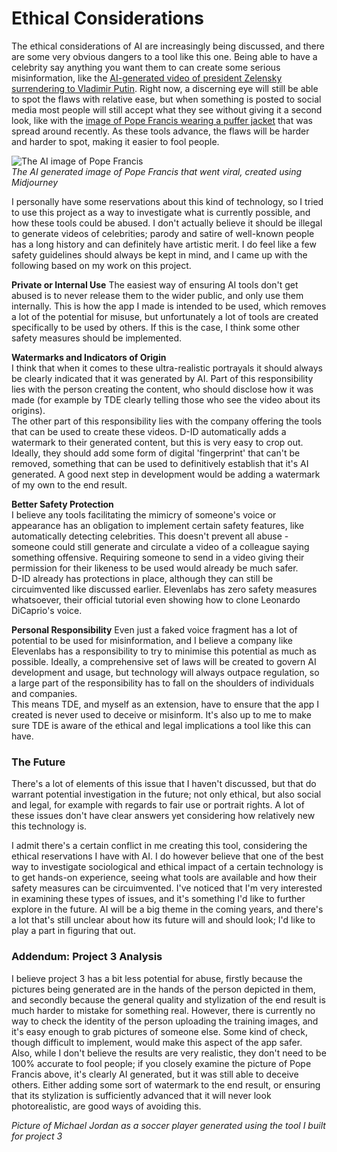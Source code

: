 # Ethical Considerations  
The ethical considerations of AI are increasingly being discussed, and there are some very obvious dangers to a tool like this one. Being able to have a celebrity say anything you want them to can create some serious misinformation, like the [AI-generated video of president Zelensky surrendering to Vladimir Putin](https://www.aiaaic.org/aiaaic-repository/ai-and-algorithmic-incidents-and-controversies/president-zelenskyy-deepfake-surrender). 
Right now, a discerning eye will still be able to spot the flaws with relative ease, but when something is posted to social media most people will still accept what they see without giving it a second look, like with the [image of Pope Francis wearing a puffer jacket](https://www.aiaaic.org/aiaaic-repository/ai-and-algorithmic-incidents-and-controversies/deepfake-pope-francis-wears-white-puffa-jacket) that was spread around recently. As these tools advance, the flaws will be harder and harder to spot, making it easier to fool people.

![The AI image of Pope Francis](https://static01.nyt.com/images/2023/04/06/business/00AI-POPE/00AI-POPE-superJumbo.png)  
_The AI generated image of Pope Francis that went viral, created using Midjourney_

I personally have some reservations about this kind of technology, so I tried to use this project as a way to investigate what is currently possible, and how these tools could be abused. I don't actually believe it should be illegal to generate videos of celebrities; parody and satire of well-known people has a long history and can definitely have artistic merit. I do feel like a few safety guidelines should always be kept in mind, and I came up with the following based on my work on this project.

**Private or Internal Use** 
The easiest way of ensuring AI tools don't get abused is to never release them to the wider public, and only use them internally. This is how the app I made is intended to be used, which removes a lot of the potential for misuse, but unfortunately a lot of tools are created specifically to be used by others. If this is the case, I think some other safety measures should be implemented.

**Watermarks and Indicators of Origin**  
I think that when it comes to these ultra-realistic portrayals it should always be clearly indicated that it was generated by AI. Part of this responsibility lies with the person creating the content, who should disclose how it was made (for example by TDE clearly telling those who see the video about its origins).  
The other part of this responsibility lies with the company offering the tools that can be used to create these videos. D-ID automatically adds a watermark to their generated content, but this is very easy to crop out. Ideally, they should add some form of digital 'fingerprint' that can't be removed, something that can be used to definitively establish that it's AI generated. A good next step in development would be adding a watermark of my own to the end result.

**Better Safety Protection**  
I believe any tools facilitating the mimicry of someone's voice or appearance has an obligation to implement certain safety features, like automatically detecting celebrities. This doesn't prevent all abuse - someone could still generate and circulate a video of a colleague saying something offensive. Requiring someone to send in a video giving their permission for their likeness to be used would already be much safer.  
D-ID already has protections in place, although they can still be circuimvented like discussed earlier. Elevenlabs has zero safety measures whatsoever, their official tutorial even showing how to clone Leonardo DiCaprio's voice. 

**Personal Responsibility**
Even just a faked voice fragment has a lot of potential to be used for misinformation, and I believe a company like Elevenlabs has a responsibility to try to minimise this potential as much as possible. Ideally, a comprehensive set of laws will be created to govern AI development and usage, but technology will always outpace regulation, so a large part of the responsibility has to fall on the shoulders of individuals and companies.  
This means TDE, and myself as an extension, have to ensure that the app I created is never used to deceive or misinform. It's also up to me to make sure TDE is aware of the ethical and legal implications a tool like this can have.

### The Future  
There's a lot of elements of this issue that I haven't discussed, but that do warrant potential investigation in the future; not only ethical, but also social and legal, for example with regards to fair use or portrait rights. A lot of these issues don't have clear answers yet considering how relatively new this technology is.

I admit there's a certain conflict in me creating this tool, considering the ethical reservations I have with AI. I do however believe that one of the best way to investigate sociological and ethical impact of a certain technology is to get hands-on experience, seeing what tools are available and how their safety measures can be circuimvented. I've noticed that I'm very interested in examining these types of issues, and it's something I'd like to further explore in the future. AI will be a big theme in the coming years, and there's a lot that's still unclear about how its future will and should look; I'd like to play a part in figuring that out.

### Addendum: Project 3 Analysis
I believe project 3 has a bit less potential for abuse, firstly because the pictures being generated are in the hands of the person depicted in them, and secondly because the general quality and stylization of the end result is much harder to mistake for something real. 
However, there is currently no way to check the identity of the person uploading the training images, and it's easy enough to grab pictures of someone else. Some kind of check, though difficult to implement, would make this aspect of the app safer.  
Also, while I don't believe the results are very realistic, they don't need to be 100% accurate to fool people; if you closely examine the picture of Pope Francis above, it's clearly AI generated, but it was still able to deceive others. Either adding some sort of watermark to the end result, or ensuring that its stylization is sufficiently advanced that it will never look photorealistic, are good ways of avoiding this.
  
_Picture of Michael Jordan as a soccer player generated using the tool I built for project 3_
